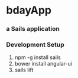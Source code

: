 # bdayApp
### a Sails application

### Development Setup
1. npm -g install sails
2. bower install angular-ui
3. sails lift